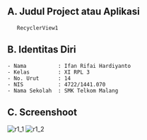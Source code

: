 ## A. Judul Project atau Aplikasi
       RecyclerView1
 
## B. Identitas Diri
    - Nama          : Ifan Rifai Hardiyanto
    - Kelas         : XI RPL 3
    - No. Urut      : 14
    - NIS           : 4722/1441.070
    - Nama Sekolah  : SMK Telkom Malang
   
## C. Screenshoot
![r1_1](https://cloud.githubusercontent.com/assets/22077698/22323108/046c8902-e3d3-11e6-961f-bdfef5e44ed0.jpg)
![r1_2](https://cloud.githubusercontent.com/assets/22077698/22323118/125d8a5c-e3d3-11e6-8600-21bef5a7f873.jpg)
